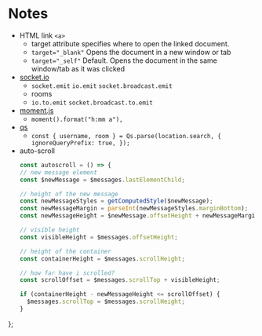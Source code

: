 # Notes

- HTML link `<a>`
  - target attribute specifies where to open the linked document.
  - `target="_blank"` Opens the document in a new window or tab
  - `target="_self"`  Default. Opens the document in the same window/tab as it was clicked
- [socket.io](https://socket.io/)
   -  `socket.emit` `io.emit`    `socket.broadcast.emit`
   - rooms
    - `io.to.emit` `socket.broadcast.to.emit`
- [moment.js](https://momentjs.com/)
  - `moment().format("h:mm a"),`
- [qs](https://www.npmjs.com/package/qs)
  - `const { username, room } = Qs.parse(location.search, {
  ignoreQueryPrefix: true,
});`
- auto-scroll
  ``` javascript 
  const autoscroll = () => {
  // new message element
  const $newMessage = $messages.lastElementChild;

  // height of the new message
  const newMessageStyles = getComputedStyle($newMessage);
  const newMessageMargin = parseInt(newMessageStyles.marginBottom);
  const newMessageHeight = $newMessage.offsetHeight + newMessageMargin;

  // visible height
  const visibleHeight = $messages.offsetHeight;

  // height of the container
  const containerHeight = $messages.scrollHeight;

  // how far have i scrolled?
  const scrollOffset = $messages.scrollTop + visibleHeight;

  if (containerHeight - newMessageHeight <= scrollOffset) {
    $messages.scrollTop = $messages.scrollHeight;
  }
};
```

  
